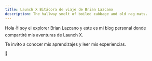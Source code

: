 ```yaml
---
title: Launch X Bitácora de viaje de Brian Lazcano
description: The hallway smelt of boiled cabbage and old rag mats.
---
```


Hola ✌️  soy el explorer Brian Lazcano y este es mi blog personal donde compartiré mis aventuras de Launch X.

Te invito a conocer mis aprendizajes y leer mis experiencias.

🚀
